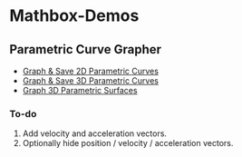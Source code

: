 # Mathbox-Demos

## Parametric Curve Grapher

- [Graph & Save 2D Parametric Curves](https://christopherchudzicki.github.io/MathBox-Demos/parametric_curves_2D.html)
- [Graph & Save 3D Parametric Curves](https://christopherchudzicki.github.io/MathBox-Demos/parametric_curves_3D.html)
- [Graph 3D Parametric Surfaces](https://christopherchudzicki.github.io/MathBox-Demos/parametric_surfaces_3D.html)
    
### To-do

 1. Add velocity and acceleration vectors.
 2. Optionally hide position / velocity / acceleration vectors.